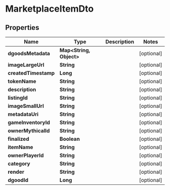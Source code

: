 

# MarketplaceItemDto

## Properties

Name | Type | Description | Notes
------------ | ------------- | ------------- | -------------
**dgoodsMetadata** | **Map&lt;String, Object&gt;** |  |  [optional]
**imageLargeUrl** | **String** |  |  [optional]
**createdTimestamp** | **Long** |  |  [optional]
**tokenName** | **String** |  |  [optional]
**description** | **String** |  |  [optional]
**listingId** | **String** |  |  [optional]
**imageSmallUrl** | **String** |  |  [optional]
**metadataUri** | **String** |  |  [optional]
**gameInventoryId** | **String** |  |  [optional]
**ownerMythicalId** | **String** |  |  [optional]
**finalized** | **Boolean** |  |  [optional]
**itemName** | **String** |  |  [optional]
**ownerPlayerId** | **String** |  |  [optional]
**category** | **String** |  |  [optional]
**render** | **String** |  |  [optional]
**dgoodId** | **Long** |  |  [optional]



